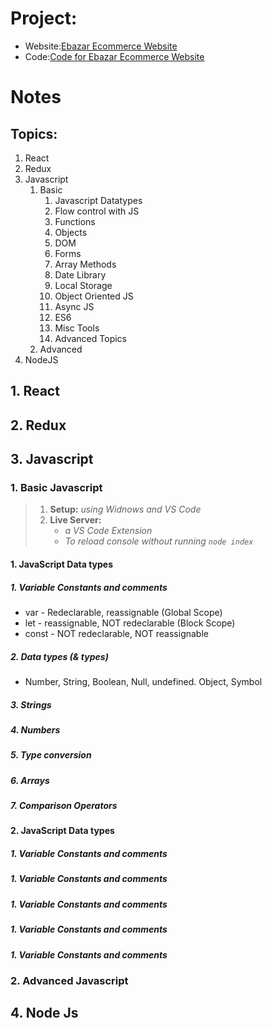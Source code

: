 # Project:

- Website:[Ebazar Ecommerce Website](https://ebazar-ecommerce-website.onrender.com/)
- Code:[Code for Ebazar Ecommerce Website](https://github.com/Anusree6154s/mern_stack_full_tutorial-coder_dost/tree/main/3.%20React-Redux%20-%20Ecommerce%20Project%20-%20Ebazar)

# Notes

## Topics:

1. React
2. Redux
3. Javascript
   1. Basic
      1. Javascript Datatypes
      2. Flow control with JS
      3. Functions
      4. Objects
      5. DOM
      6. Forms
      7. Array Methods
      8. Date Library
      9. Local Storage
      10. Object Oriented JS
      11. Async JS
      12. ES6
      13. Misc Tools
      14. Advanced Topics
   2. Advanced
4. NodeJS

## 1. React

## 2. Redux

## 3. Javascript

### 1. Basic Javascript

> 1. **Setup:** _using Widnows and VS Code_
> 2. **Live Server:**
>    - _a VS Code Extension_
>    - _To reload console without running `node index`_

#### 1. JavaScript Data types

##### 1. Variable Constants and comments 
- var - Redeclarable, reassignable (Global Scope)
- let - reassignable, NOT redeclarable (Block Scope)
- const - NOT redeclarable, NOT reassignable
##### 2. Data types (& types)
- Number, String, Boolean, Null, undefined. Object, Symbol
##### 3. Strings
##### 4. Numbers
##### 5. Type conversion
##### 6. Arrays 
##### 7. Comparison Operators

#### 2. JavaScript Data types
##### 1. Variable Constants and comments 
##### 1. Variable Constants and comments 
##### 1. Variable Constants and comments 
##### 1. Variable Constants and comments 
##### 1. Variable Constants and comments 

### 2. Advanced Javascript

## 4. Node Js
